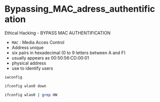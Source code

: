 # Bypassing_MAC_adress_authentification
Ethical Hacking - BYPASS MAC AUTHENTIFICATION

* `MAC` : Media Acces Control
*  Address unique
* six pairs in hexadecimal (0 to 9 letters between A and F)
* usually appears as 00:50:56:CD:00:01
* physical address
* use to identify users

```bash
iwconfig
```

```bash
ifconfig wlan0 down
```

```bash
ifconfig wlan0 | grep HW
```